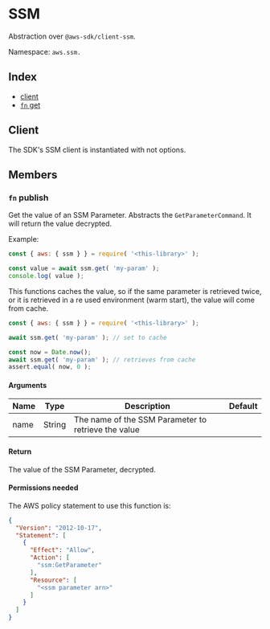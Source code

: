 # SSM

Abstraction over `@aws-sdk/client-ssm`.

Namespace: `aws.ssm.`

## Index
- [client](#client)
- [`fn` get](#fn-get)

## Client

The SDK's SSM client is instantiated with not options.

## Members

### `fn` publish

Get the value of an SSM Parameter. Abstracts the `GetParameterCommand`. It will return the value decrypted.

Example:
```js
const { aws: { ssm } } = require( '<this-library>' );

const value = await ssm.get( 'my-param' );
console.log( value );
```

This functions caches the value, so if the same parameter is retrieved twice, or it is retrieved in a re used environment (warm start), the value will come from cache.

```js
const { aws: { ssm } } = require( '<this-library>' );

await ssm.get( 'my-param' ); // set to cache

const now = Date.now();
await ssm.get( 'my-param' ); // retrieves from cache
assert.equal( now, 0 );
```

#### Arguments

|Name|Type|Description|Default|
|---|---|---|---|
|name|String|The name of the SSM Parameter to retrieve the value||

#### Return

The value of the SSM Parameter, decrypted.

#### Permissions needed

The AWS policy statement to use this function is:

```json
{
  "Version": "2012-10-17",
  "Statement": [
    {
      "Effect": "Allow",
      "Action": [
        "ssm:GetParameter"
      ],
      "Resource": [
        "<ssm parameter arn>"
      ]
    }
  ]
}
```

